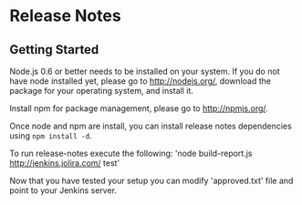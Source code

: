 Release Notes
========================================

Getting Started
-----------------
Node.js 0.6 or better needs to be installed on your system. If you do not have node installed yet, please go to
http://nodejs.org/, download the package for your operating system, and install it.

Install npm for package management, please go to http://npmjs.org/.

Once node and npm are install, you can install release notes dependencies using `npm install -d`.

To run release-notes execute the following:
'node build-repo​rt.js http://jenkins.jolira.com/ test'

Now that you have tested your setup you can modify 'approved.txt' file and point to your Jenkins server.